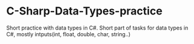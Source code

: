 # C-Sharp-Data-Types-practice
Short practice with data types in C#.
Short part of tasks for data types in C#, mostly intputs(int, float, double, char, string..)
